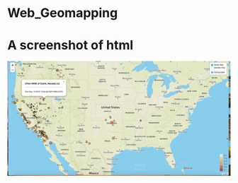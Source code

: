 # Web_Geomapping
# A screenshot of html
<img src="https://github.com/yizhiyin86/Web_Geomapping/blob/master/Screen%20Shot%202018-05-19%20at%208.35.03%20AM.png" alt="screenshot of the webpage">
